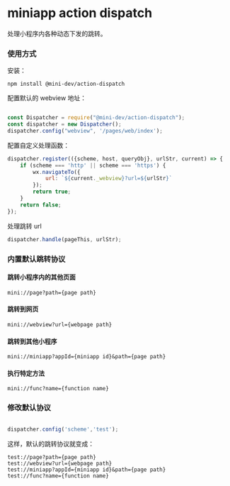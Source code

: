 # miniapp action dispatch

处理小程序内各种动态下发的跳转。

### 使用方式

安装：

```shell script
npm install @mini-dev/action-dispatch
```

配置默认的 webview 地址：

```javascript

const Dispatcher = require("@mini-dev/action-dispatch");
const dispatcher = new Dispatcher();
dispatcher.config("webview", '/pages/web/index');

```

配置自定义处理函数：

```javascript
dispatcher.register(({scheme, host, queryObj}, urlStr, current) => {
    if (scheme === 'http' || scheme === 'https') {
        wx.navigateTo({
            url: `${current._webview}?url=${urlStr}`
        });
        return true;
    }
    return false;
});
```

处理跳转 url

```javascript
dispatcher.handle(pageThis, urlStr);
```

### 内置默认跳转协议

#### 跳转小程序内的其他页面

    mini://page?path={page path}

#### 跳转到网页

    mini://webview?url={webpage path}

#### 跳转到其他小程序

    mini://miniapp?appId={miniapp id}&path={page path}
        
#### 执行特定方法

    mini://func?name={function name}

### 修改默认协议

```javascript

dispatcher.config('scheme','test');

```
这样，默认的跳转协议就变成：

    test://page?path={page path}
    test://webview?url={webpage path}
    test://miniapp?appId={miniapp id}&path={page path}
    test://func?name={function name}
    
    